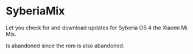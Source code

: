 # SyberiaMix
Let you check for and download updates for Syberia OS 4 the Xiaomi Mi Mix.

Is abandoned since the rom is also abandoned.
